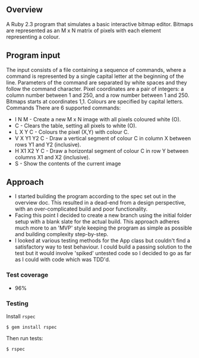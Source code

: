 ## Overview
A Ruby 2.3 program that simulates a basic interactive bitmap editor. Bitmaps are represented as an M x N matrix of pixels with each element representing a colour.

## Program input
The input consists of a file containing a sequence of commands, where a command is represented by a single capital letter at the beginning of the line. Parameters of the command are separated by white spaces and they follow the command character.
Pixel coordinates are a pair of integers: a column number between 1 and 250, and a row number between 1 and 250. Bitmaps starts at coordinates 1,1. Colours are specified by capital letters.
Commands
There are 6 supported commands:
- I N M - Create a new M x N image with all pixels coloured white (O).
- C - Clears the table, setting all pixels to white (O).
- L X Y C - Colours the pixel (X,Y) with colour C.
- V X Y1 Y2 C - Draw a vertical segment of colour C in column X between rows Y1 and Y2 (inclusive).
- H X1 X2 Y C - Draw a horizontal segment of colour C in row Y between columns X1 and X2 (inclusive).
- S - Show the contents of the current image


## Approach
- I started building the program according to the spec set out in the overview doc. This resulted in a dead-end from a design perspective, with an over-complicated build and poor functionality.
- Facing this point I decided to create a new branch using the initial folder setup with a blank slate for the actual build. This approach adheres much more to an 'MVP' style keeping the program as simple as possible and building complexity step-by-step.
- I looked at various testing methods for the App class but couldn't find a satisfactory way to test behaviour. I could build a passing solution to the test but it would involve 'spiked' untested code so I decided to go as far as I could with code which was TDD'd.

### Test coverage
- 96%

### Testing

Install `rspec`

`$ gem install rspec`

Then run tests:

`$ rspec`
